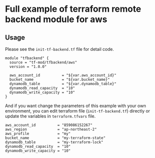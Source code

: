 # Full example of terraform remote backend module for aws

## Usage
Please see the `init-tf-backend.tf` file for detail code.

```
module "tfbackend" {
  source = "tf-mod/tfbackend/aws"
  version = "1.0.0"

  aws_account_id          = "${var.aws_account_id}"
  bucket_name             = "${var.bucket_name}"
  dynamodb_table          = "${var.dynamodb_table}"
  dynamodb_read_capacity  = "10"
  dynamodb_write_capacity = "10"
}
```

And if you want change the parameters of this example with your own environment, you can edit terraform file (`init-tf-backend.tf`) directly or update the variables in `terraform.tfvars` file.

```
aws_account_id          = "859086152267"
aws_region              = "ap-northeast-2"
aws_profile             = "my"
bucket_name             = "my-terraform-state"
dynamodb_table          = "my-terraform-lock"
dynamodb_read_capacity  = "10"
dynamodb_write_capacity = "10"
```
